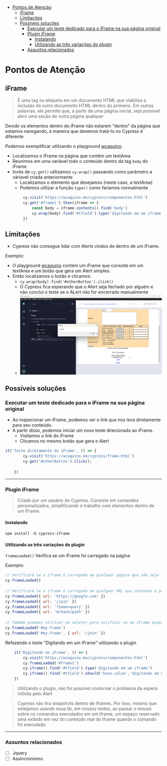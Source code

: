 - [Pontos de Atenção](#pontos-de-atenção)
  - [iFrame](#iframe)
  - [Limitações](#limitações)
  - [Possíveis soluções](#possíveis-soluções)
    - [Executar um teste dedicado para o iFrame na sua página original](#executar-um-teste-dedicado-para-o-iframe-na-sua-página-original)
    - [Plugin iFrame](#plugin-iframe)
      - [Instalando](#instalando)
      - [Utilizando as três variações do plugin](#utilizando-as-três-variações-do-plugin)
    - [Assuntos relacionados](#assuntos-relacionados)


# Pontos de Atenção

## iFrame

> É uma tag ou etiqueta em um documento HTML que viabiliza a inclusão de outro documento HTML dentro do primeiro. Em outras palavras, ele permite que, a partir de uma página inicial, seja possível abrir uma seção de outra página qualquer

Devido os elementos dentro do iFrame não estarem "dentro" da página que estamos navegando, a maneira que devemos tratá-lo no Cypress é diferente

Podemos exemplificar utilizando o playground [wcaquino](https://wcaquino.me/cypress/componentes.html):

- Localizamos o iFrame na página que contém um textArea
- Reunimos em uma variável todo o conteúdo dentro da tag `body` do iFrame
- Invés de `cy.get()` utilizamos `cy.wrap()` passando como parâmetro a váriavel criada anteriormente
  - Localizamos o elemento que desejamos (neste caso, a textArea)
  - Podemos utilizar a função `type()` como faríamos normalmente

```javascript
        cy.visit('https://wcaquino.me/cypress/componentes.html')
        cy.get('#frame1').then(iframe => {
            const body = iframe.contents().find('body')
            cy.wrap(body).find('#tfield').type('digitando em um iframe')
        })
```



## Limitações

- Cypress não consegue lidar com Alerts vindos de dentro de um iFrame.

Exemplo:

- O playground [wcaquino](https://wcaquino.me/cypress/componentes.html) contém um iFrame que consiste em um textArea e um botão que gera um Alert simples.
- Então localizamos o botão e clicamos:
  - `cy.wrap(body).find('#otherButton').click()`
  - O Cypress fica esperando que o Alert seja fechado por alguém e não conclui o teste se o ALert não for encerrado manualmente
  - ![iframe](/imgs/botaoiFrame.png)

## Possíveis soluções

### Executar um teste dedicado para o iFrame na sua página original

- Ao inspecionar um iFrame, podemos ver o link que nos leva diretamente para seu conteúdo.
- A partir disso, podemos iniciar um novo teste direcionado ao iFrame.
  - Visitamos o link do iFrame
  - Clicamos no mesmo botão que gera o Alert

```Javascript
it('Teste diretamente do iFrame', () => {
        cy.visit('https://wcaquino.me/cypress/frame.html')
        cy.get('#otherButton').click();
        
    })
```

---

### Plugin iFrame

> Criado por um usuário do Cypress. Consiste em comandos personalizados, simplificando o trabalho com elementos dentro de um iFrame.

#### Instalando

```
npm install -D cypress-iframe
```

#### Utilizando as três variações do plugin

```frameLoaded()``` Verifica se um iFrame foi carregado na página

Exemplo:

```Javascript
// Verificará se o iframe é carregado em qualquer página que não seja 'about:blank'
cy.frameLoaded()

// Verificará se o iframe é carregado em qualquer URL que contenha a parte do caminho fornecido
cy.frameLoaded({ url: 'https://google.com' })
cy.frameLoaded({ url: '/join' })
cy.frameLoaded({ url: '?some=query' })
cy.frameLoaded({ url: '#/hash/path' })

// Também podemos utilizar um seletor para verificar se um iFrame específico foi carregado
cy.frameLoaded('#my-frame')
cy.frameLoaded('#my-frame', { url: '/join' })

```

Refazendo o teste "Digitando em um iFrame" utilizando o plugin

```Javascript
    it('Digitando no iFrame', () => {
        cy.visit('https://wcaquino.me/cypress/componentes.html')
        cy.frameLoaded('#frame1')
        cy.iframe().find('#tfield').type('digitando em um iframe')
        cy.iframe().find('#tfield').should('have.value','digitando em um iframe')
    })
```

> Utilizando o plugin, não foi possível contornar o problema da espera infinita pelo Alert

> Cypress não tira snapshots dentro de iframes. Por isso, mesmo que estejamos usando essa lib, em nossos testes, ao passar o mouse sobre os comandos executados em um iframe, um espaço reservado será exibido em vez do conteúdo real do iframe quando o comando foi executado.

---

### Assuntos relacionados

- [ ] Jquery
- [ ] Assincronismo
